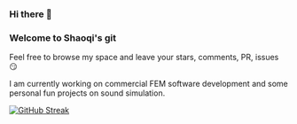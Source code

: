 ### Hi there 👋
### Welcome to Shaoqi's git

Feel free to browse my space and leave your stars, comments, PR, issues :smirk:

I am currently working on commercial FEM software development and some personal fun projects on sound simulation.

<!--
**Shaoqigit/Shaoqigit** is a ✨ _special_ ✨ repository because its `README.md` (this file) appears on your GitHub profile.

Here are some ideas to get you started:

- 🔭 I’m currently working on ...
- 🌱 I’m currently learning ...
- 👯 I’m looking to collaborate on ...
- 🤔 I’m looking for help with ...
- 💬 Ask me about ...
- 📫 How to reach me: ...
- 😄 Pronouns: ...
- ⚡ Fun fact: ...
-->

[![GitHub Streak](http://github-readme-streak-stats.herokuapp.com?user=Shaoqigit&theme=transparent&mode=weekly)](https://git.io/streak-stats)
